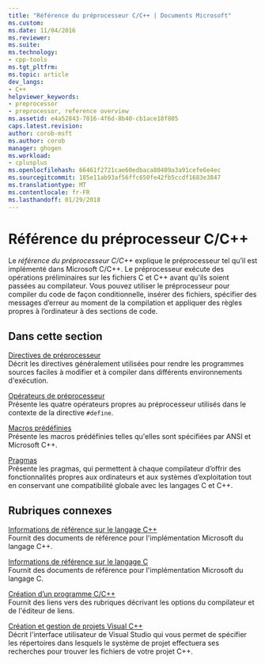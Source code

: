 ```yaml
---
title: "Référence du préprocesseur C/C++ | Documents Microsoft"
ms.custom: 
ms.date: 11/04/2016
ms.reviewer: 
ms.suite: 
ms.technology:
- cpp-tools
ms.tgt_pltfrm: 
ms.topic: article
dev_langs:
- C++
helpviewer_keywords:
- preprocessor
- preprocessor, reference overview
ms.assetid: e4a52843-7016-4f6d-8b40-cb1ace18f805
caps.latest.revision: 
author: corob-msft
ms.author: corob
manager: ghogen
ms.workload:
- cplusplus
ms.openlocfilehash: 66461f2721cae60edbaca80409a3a91cefe6e4ec
ms.sourcegitcommit: 185e11ab93af56ffc650fe42fb5ccdf1683e3847
ms.translationtype: MT
ms.contentlocale: fr-FR
ms.lasthandoff: 01/29/2018
---
```

# <a name="cc-preprocessor-reference"></a>Référence du préprocesseur C/C++
Le *référence du préprocesseur C/C++* explique le préprocesseur tel qu’il est implémenté dans Microsoft C/C++. Le préprocesseur exécute des opérations préliminaires sur les fichiers C et C++ avant qu'ils soient passées au compilateur. Vous pouvez utiliser le préprocesseur pour compiler du code de façon conditionnelle, insérer des fichiers, spécifier des messages d’erreur au moment de la compilation et appliquer des règles propres à l’ordinateur à des sections de code.  
  
## <a name="in-this-section"></a>Dans cette section  
 [Directives de préprocesseur](../preprocessor/preprocessor-directives.md)  
 Décrit les directives généralement utilisées pour rendre les programmes sources faciles à modifier et à compiler dans différents environnements d'exécution.  
  
 [Opérateurs de préprocesseur](../preprocessor/preprocessor-operators.md)  
 Présente les quatre opérateurs propres au préprocesseur utilisés dans le contexte de la directive `#define`.  
  
 [Macros prédéfinies](../preprocessor/predefined-macros.md)  
 Présente les macros prédéfinies telles qu'elles sont spécifiées par ANSI et Microsoft C++.  
  
 [Pragmas](../preprocessor/pragma-directives-and-the-pragma-keyword.md)  
 Présente les pragmas, qui permettent à chaque compilateur d’offrir des fonctionnalités propres aux ordinateurs et aux systèmes d’exploitation tout en conservant une compatibilité globale avec les langages C et C++.  
  
## <a name="related-sections"></a>Rubriques connexes  
 [Informations de référence sur le langage C++](../cpp/cpp-language-reference.md)  
 Fournit des documents de référence pour l'implémentation Microsoft du langage C++.  
  
 [Informations de référence sur le langage C](../c-language/c-language-reference.md)  
 Fournit des documents de référence pour l'implémentation Microsoft du langage C.  
  
 [Création d’un programme C/C++](../build/reference/c-cpp-building-reference.md)  
 Fournit des liens vers des rubriques décrivant les options du compilateur et de l'éditeur de liens.  
  
 [Création et gestion de projets Visual C++](../ide/creating-and-managing-visual-cpp-projects.md)  
 Décrit l'interface utilisateur de Visual Studio qui vous permet de spécifier les répertoires dans lesquels le système de projet effectuera ses recherches pour trouver les fichiers de votre projet C++.